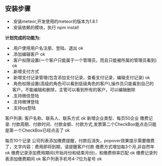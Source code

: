 ## 安装步骤
* .安装meteor,开发使用的meteor的版本为1.8.1
* .安装依赖的模块，执行 npm install

**计划完成的功能为:**
  * .用户使用用户名注册、登陆、退出 ok
  * .添加编辑客户  ok
  * .客户权限设置(一个客户只能属于一个管理员，而且只能被所属的管理员看到) ok
  * .新增支付方式
  * .新增支付记录管理(包含添加支付记录，查看支付记录，编辑支付记录)  ok
  * .角色权限设置(高级的角色可以看到低级角色的客户),操作员只能看到自己的客户，不能编辑和删除，主管可以看到所有的客户，可以编辑删除
  * .支持微信登陆
  * .支持微博登陆
  * .支持qq登陆

  客户列表:
  	客户名称、联系人、联系方式  ok
    新增企业类型、每页50企业
  缴费记录:
  	付款周期、付款时间、付款金额、付款方式,发票第二个CheckBox能点击只能是第一个CheckBox已经点击了  ok

  每页10个记录
  公司列表添加缴费提醒，付款后消失，popover效果提示需要缴费了，文字内容：费用即将到期，请提醒客户付款
  缴费方式增加每3个月,非自然年  ok
  缴费记录添加费用期间(开始月份和结束月份)，和缴费频率匹配  ok
  缴费记录列表添加缴费期间  ok
  客户列表手机号4-7位为星号  ok

  
